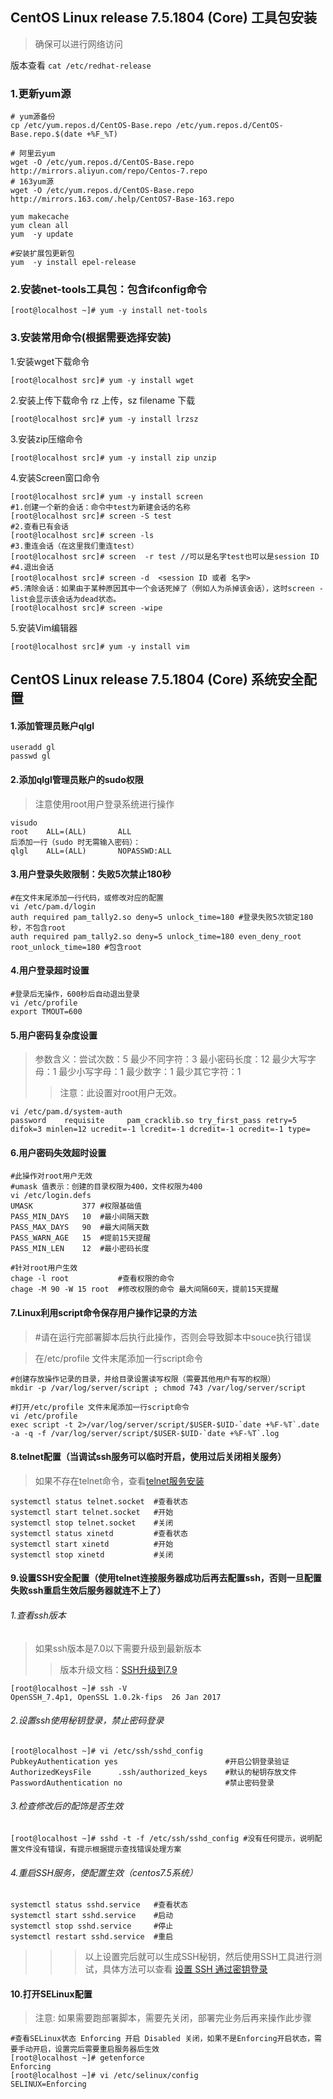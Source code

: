 ## CentOS Linux release 7.5.1804 (Core) 工具包安装
>确保可以进行网络访问

版本查看 `cat /etc/redhat-release`

### 1.更新yum源
```
# yum源备份
cp /etc/yum.repos.d/CentOS-Base.repo /etc/yum.repos.d/CentOS-Base.repo.$(date +%F_%T)

# 阿里云yum
wget -O /etc/yum.repos.d/CentOS-Base.repo http://mirrors.aliyun.com/repo/Centos-7.repo
# 163yum源
wget -O /etc/yum.repos.d/CentOS-Base.repo http://mirrors.163.com/.help/CentOS7-Base-163.repo

yum makecache
yum clean all
yum  -y update

#安装扩展包更新包
yum  -y install epel-release 
```
### 2.安装net-tools工具包：包含ifconfig命令

```
[root@localhost ~]# yum -y install net-tools
```

### 3.安装常用命令(根据需要选择安装)
1.安装wget下载命令
```
[root@localhost src]# yum -y install wget
```
2.安装上传下载命令 rz 上传，sz filename 下载
```
[root@localhost src]# yum -y install lrzsz
```
3.安装zip压缩命令
```
[root@localhost src]# yum -y install zip unzip
```
4.安装Screen窗口命令
```
[root@localhost src]# yum -y install screen 
#1.创建一个新的会话：命令中test为新建会话的名称
[root@localhost src]# screen -S test
#2.查看已有会话
[root@localhost src]# screen -ls
#3.重连会话（在这里我们重连test）
[root@localhost src]# screen  -r test //可以是名字test也可以是session ID
#4.退出会话
[root@localhost src]# screen -d  <session ID 或者 名字>
#5.清除会话：如果由于某种原因其中一个会话死掉了（例如人为杀掉该会话），这时screen -list会显示该会话为dead状态。
[root@localhost src]# screen -wipe
```
5.安装Vim编辑器
```
[root@localhost src]# yum -y install vim 
```

## CentOS Linux release 7.5.1804 (Core) 系统安全配置
#### 1.添加管理员账户qlgl
```
useradd gl
passwd gl
```
#### 2.添加qlgl管理员账户的sudo权限
>注意使用root用户登录系统进行操作
```
visudo
root    ALL=(ALL)       ALL 
后添加一行（sudo 时无需输入密码）：
qlgl    ALL=(ALL)       NOPASSWD:ALL
```
#### 3.用户登录失败限制：失败5次禁止180秒

```
#在文件末尾添加一行代码，或修改对应的配置
vi /etc/pam.d/login 
auth required pam_tally2.so deny=5 unlock_time=180 #登录失败5次锁定180秒，不包含root
auth required pam_tally2.so deny=5 unlock_time=180 even_deny_root root_unlock_time=180 #包含root
```
#### 4.用户登录超时设置
```
#登录后无操作，600秒后自动退出登录
vi /etc/profile
export TMOUT=600
```
#### 5.用户密码复杂度设置
>参数含义：尝试次数：5  最少不同字符：3 最小密码长度：12  最少大写字母：1 最少小写字母：1 最少数字：1 最少其它字符：1
>>注意：此设置对root用户无效。

```
vi /etc/pam.d/system-auth
password    requisite     pam_cracklib.so try_first_pass retry=5 difok=3 minlen=12 ucredit=-1 lcredit=-1 dcredit=-1 ocredit=-1 type=
```
#### 6.用户密码失效超时设置
```
#此操作对root用户无效
#umask 值表示：创建的目录权限为400，文件权限为400
vi /etc/login.defs
UMASK           377 #权限基础值
PASS_MIN_DAYS   10  #最小间隔天数
PASS_MAX_DAYS   90  #最大间隔天数
PASS_WARN_AGE   15  #提前15天提醒
PASS_MIN_LEN    12  #最小密码长度

#针对root用户生效
chage -l root           #查看权限的命令
chage -M 90 -W 15 root  #修改权限的命令 最大间隔60天，提前15天提醒
```
#### 7.Linux利用script命令保存用户操作记录的方法
>#请在运行完部署脚本后执行此操作，否则会导致脚本中souce执行错误

>在/etc/profile 文件末尾添加一行script命令
```
#创建存放操作记录的目录，并给目录设置读写权限（需要其他用户有写的权限）
mkdir -p /var/log/server/script ; chmod 743 /var/log/server/script

#打开/etc/profile 文件末尾添加一行script命令
vi /etc/profile
exec script -t 2>/var/log/server/script/$USER-$UID-`date +%F-%T`.date -a -q -f /var/log/server/script/$USER-$UID-`date +%F-%T`.log
```
#### 8.telnet配置（当调试ssh服务可以临时开启，使用过后关闭相关服务）
>如果不存在telnet命令，查看[telnet服务安装](https://blog.csdn.net/zhouzme/article/details/46461177)
```
systemctl status telnet.socket  #查看状态
systemctl start telnet.socket   #开始
systemctl stop telnet.socket    #关闭
systemctl status xinetd         #查看状态
systemctl start xinetd          #开始
systemctl stop xinetd           #关闭
```

#### 9.设置SSH安全配置（使用telnet连接服务器成功后再去配置ssh，否则一旦配置失败ssh重启生效后服务器就连不上了）
###### 1.查看ssh版本
>如果ssh版本是7.0以下需要升级到最新版本
>>版本升级文档：[SSH升级到7.9](https://www.cnblogs.com/GNblog/p/10246070.html)
```
[root@localhost ~]# ssh -V
OpenSSH_7.4p1, OpenSSL 1.0.2k-fips  26 Jan 2017
```
###### 2.设置ssh使用秘钥登录，禁止密码登录

```
[root@localhost ~]# vi /etc/ssh/sshd_config
PubkeyAuthentication yes                        #开启公钥登录验证
AuthorizedKeysFile      .ssh/authorized_keys    #默认的秘钥存放文件
PasswordAuthentication no                       #禁止密码登录
```
###### 3.检查修改后的配饰是否生效

```
[root@localhost ~]# sshd -t -f /etc/ssh/sshd_config #没有任何提示，说明配置文件没有错误，有提示根据提示查找错误处理方案
```
###### 4.重启SSH服务，使配置生效（centos7.5系统）

```
systemctl status sshd.service   #查看状态
systemctl start sshd.service    #启动
systemctl stop sshd.service     #停止
systemctl restart sshd.service  #重启
```
>>>以上设置完后就可以生成SSH秘钥，然后使用SSH工具进行测试，具体方法可以查看
[设置 SSH 通过密钥登录](http://www.cnblogs.com/GNblog/p/7127555.html)

#### 10.打开SELinux配置
>注意: 如果需要跑部署脚本，需要先关闭，部署完业务后再来操作此步骤

```
#查看SELinux状态 Enforcing 开启 Disabled 关闭，如果不是Enforcing开启状态，需要手动开启，设置完后需要重启服务器后生效
[root@localhost ~]# getenforce
Enforcing
[root@localhost ~]# vi /etc/selinux/config
SELINUX=Enforcing
```
